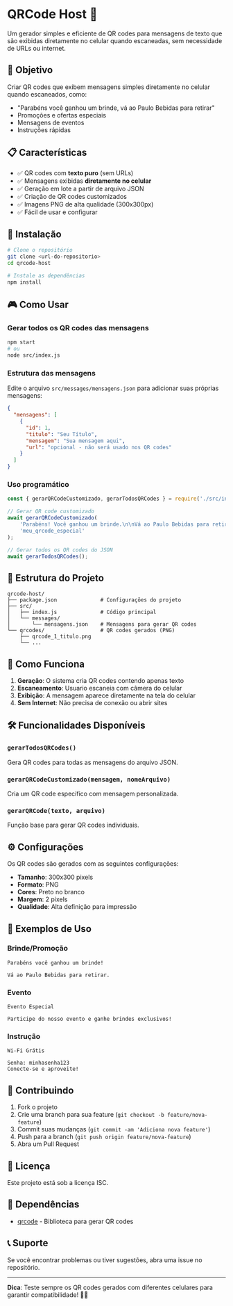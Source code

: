 # QRCode Host 📱

Um gerador simples e eficiente de QR codes para mensagens de texto que são exibidas diretamente no celular quando escaneadas, sem necessidade de URLs ou internet.

## 🎯 Objetivo

Criar QR codes que exibem mensagens simples diretamente no celular quando escaneados, como:
- "Parabéns você ganhou um brinde, vá ao Paulo Bebidas para retirar"
- Promoções e ofertas especiais
- Mensagens de eventos
- Instruções rápidas

## 📋 Características

- ✅ QR codes com **texto puro** (sem URLs)
- ✅ Mensagens exibidas **diretamente no celular**
- ✅ Geração em lote a partir de arquivo JSON
- ✅ Criação de QR codes customizados
- ✅ Imagens PNG de alta qualidade (300x300px)
- ✅ Fácil de usar e configurar

## 🚀 Instalação

```bash
# Clone o repositório
git clone <url-do-repositorio>
cd qrcode-host

# Instale as dependências
npm install
```

## 🎮 Como Usar

### Gerar todos os QR codes das mensagens
```bash
npm start
# ou
node src/index.js
```

### Estrutura das mensagens
Edite o arquivo `src/messages/mensagens.json` para adicionar suas próprias mensagens:

```json
{
  "mensagens": [
    {
      "id": 1,
      "titulo": "Seu Título",
      "mensagem": "Sua mensagem aqui",
      "url": "opcional - não será usado nos QR codes"
    }
  ]
}
```

### Uso programático
```javascript
const { gerarQRCodeCustomizado, gerarTodosQRCodes } = require('./src/index.js');

// Gerar QR code customizado
await gerarQRCodeCustomizado(
    'Parabéns! Você ganhou um brinde.\n\nVá ao Paulo Bebidas para retirar.',
    'meu_qrcode_especial'
);

// Gerar todos os QR codes do JSON
await gerarTodosQRCodes();
```

## 📁 Estrutura do Projeto

```
qrcode-host/
├── package.json              # Configurações do projeto
├── src/
│   ├── index.js              # Código principal
│   └── messages/
│       └── mensagens.json    # Mensagens para gerar QR codes
└── qrcodes/                  # QR codes gerados (PNG)
    ├── qrcode_1_titulo.png
    └── ...
```

## 📱 Como Funciona

1. **Geração**: O sistema cria QR codes contendo apenas texto
2. **Escaneamento**: Usuario escaneia com câmera do celular
3. **Exibição**: A mensagem aparece diretamente na tela do celular
4. **Sem Internet**: Não precisa de conexão ou abrir sites

## 🛠️ Funcionalidades Disponíveis

### `gerarTodosQRCodes()`
Gera QR codes para todas as mensagens do arquivo JSON.

### `gerarQRCodeCustomizado(mensagem, nomeArquivo)`
Cria um QR code específico com mensagem personalizada.

### `gerarQRCode(texto, arquivo)`
Função base para gerar QR codes individuais.

## ⚙️ Configurações

Os QR codes são gerados com as seguintes configurações:
- **Tamanho**: 300x300 pixels
- **Formato**: PNG
- **Cores**: Preto no branco
- **Margem**: 2 pixels
- **Qualidade**: Alta definição para impressão

## 📝 Exemplos de Uso

### Brinde/Promoção
```
Parabéns você ganhou um brinde!

Vá ao Paulo Bebidas para retirar.
```

### Evento
```
Evento Especial

Participe do nosso evento e ganhe brindes exclusivos!
```

### Instrução
```
Wi-Fi Grátis

Senha: minhasenha123
Conecte-se e aproveite!
```

## 🤝 Contribuindo

1. Fork o projeto
2. Crie uma branch para sua feature (`git checkout -b feature/nova-feature`)
3. Commit suas mudanças (`git commit -am 'Adiciona nova feature'`)
4. Push para a branch (`git push origin feature/nova-feature`)
5. Abra um Pull Request

## 📄 Licença

Este projeto está sob a licença ISC.

## 🔧 Dependências

- [qrcode](https://www.npmjs.com/package/qrcode) - Biblioteca para gerar QR codes

## 📞 Suporte

Se você encontrar problemas ou tiver sugestões, abra uma issue no repositório.

---

**Dica**: Teste sempre os QR codes gerados com diferentes celulares para garantir compatibilidade! 📱✨